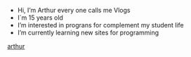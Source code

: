 -  Hi, I’m Arthur every one calls me Vlogs
-  I´m 15 years old
-  I’m interested in prograns for complement my student life
-  I’m currently learning new sites for programming
   
[arthur](https://media.tenor.com/4p5iAhbnnm0AAAAM/trops4-trops.gif)
